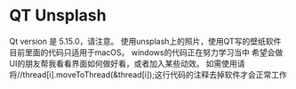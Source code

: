 # QT Unsplash
Qt version 是 5.15.0，请注意。
 使用unsplash上的照片，使用QT写的壁纸软件
目前里面的代码只适用于macOS。
windows的代码正在努力学习当中
希望会做UI的朋友帮我看看界面如何做好看，或者加入某些动效。
如需使用请将//thread[i].moveToThread(&thread[i]);这行代码的注释去掉软件才会正常工作

